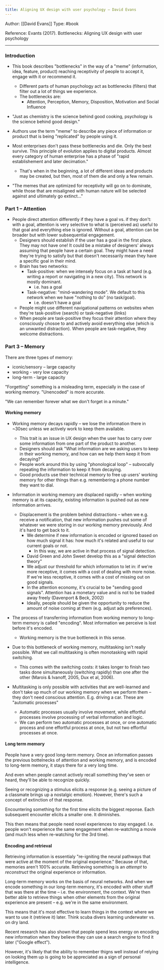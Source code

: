 ```yaml
---
title: Aligning UX design with user psychology – David Evans
---
```


Author: [[David Evans]]
Type: #book 

Reference:
Evants (2017). Bottlenecks: Aligning UX design with user psychology

---

### Introduction

- This book describes "bottlenecks" in the way of a "meme" (information, idea, feature, product) reaching receptivity of people to accept it, engage with it or recommend it.
	- Different parts of human psychology act as bottlenecks (filters) that filter out a lot of things we experience.
	- The bottlenecks are:
		- Attention, Perception, Memory, Disposition, Motivation and Social Influence
- "Just as chemistry is the science behind good cooking, psychology is the science behind good design."
- Authors use the term "meme" to describe any piece of information or product that is being "replicated" by people using it.

- Most enterprises don't pass these bottlenecks and die. Only the best survive. This principle of evolution applies to digital products. Almost every category of human enterprise has a phase of "rapid establishement and later decimation."
	- That's when in the beginning, a lot of different ideas and products may be created, but then, most of them die and only a few remain.
- "The memes that are optimized for receptivity will go on to dominate, while those that are misaligned with human nature will be selected against and ultimately go extinct..."

### Part 1 – Attention
- People direct attention differently if they have a goal vs. if they don't: with a goal, attention is very selective to what is (perceived as) useful to that goal and everything else is ignored. Without a goal, attention can be broader but with lower subsequential engagement.
	- Designers should establish if the user has a goal in the first place. They may not have one! It could be a mistake of designers' always assuming that people have a certain goal. They might have a need they're trying to satisfy but that doesn't necessarily mean they have a specific goal in their mind.
	- Brain has two networks:
		- Task-positive: when we intensely focus on a task at hand (e.g. writing a report or navigating in a new city). This network is mostly dominant.
			- i.e. has a goal
		- Task-negative: "mind-wandering mode". We default to this network when we have "nothing to do" (no task/goal).
			- i.e. doesn't have a goal
	- People might use different navigational patterns on websites when they're task-positive (search) or task-negative (links)
	- When people are task-positive they focus their attention where they consciously chosoe to and actively avoid everything else (which is an unwanted distraction). When people are task-negative, they welcome distractions.


### Part 3 – Memory
There are three types of memory:
- iconic/sensory – large capacity
- working - very low capacity
- long-term - large capacity

"Forgetting" something is a misleading term, especially in the case of working memory. "Unencoded" is more accurate.

"We can remember forever what we don't forget in a minute."
 
#### Working memory
- Working memory decays rapidly – we lose the information there in ~30sec unless we actively work to keep them available.
	- This trait is an issue in UX design when the user has to carry over some information from one part of the product to another.
	- Designers should ask "What information are we asking users to keep in their working memory, and how can we help them keep it from decaying?"
	- People work around this by using "phonological loop" – subvocally repeating the information to keep it from decaying.
	- Good products use their technical memory to free up users' working memory for other things than e.g. remembering a phone number they want to dial.
- Information in working memory are displaced rapidly – when working memory is at its capacity, existing information is pushed out as new information arrives.
	- Displacement is the problem behind distractions – when we e.g. receive a notification, that new information pushes out some of whatever we were storing in our working memory previously. And it's hard to get back to it.
		- We determine if new information is encoded or ignored based on how much signal it has: how much it's related and useful to our current goals or not.
			- In this way, we are active in that process of signal detection.
		- David Green and John Sweet develop this as a "signal detection theory"
		- We adjust our threshold for which information to let in: if we're more receptive, it comes with a cost of dealing with more noise. If we're less receptive, it comes with a cost of missing out on good signals.
		- In the attention economy, it's crucial to be "sending good signals". Attention has a monetary value and is not to be traded away freely (Davenport & Beck, 2002)
		- Ideally, people should be given the opportunity to reduce the amount of noise coming at them (e.g. adjust ads preferences).

- The process of transferring information from working memory to long-term memory is called "encoding". Most information we perceive is lost before it's encoded.
	- Working memory is the true bottleneck in this sense.

- Due to this bottleneck of working memory, multitasking isn't really possible. What we call multitasking is often monotasking with rapid switching.
	- This comes with the switching costs: it takes longer to finish two tasks done simultaneously (switching rapidly) than one after the other (Marois & Ivanoff, 2005, Dux et al, 2006).
- Multitasking is only possible with activities that are well-learned and don't take up much of our working memory when we perform them – they don't need conscious attention. E.g. driving a car. These are "automatic processes"
	- Automatic processes usually involve movement, while effortful processes involve processing of verbal information and logic.
	- We can perform two automatic processes at once, or one automatic process and one effortful process at once, but not two effortful processes at once.


#### Long term memory
People have a very good long-term memory. Once an information passes the previous bottelnecks of attention and working memory, and is encoded to long-term memory, it stays there for a very long time.

And even when people cannot actively recall something they've seen or heard, they'll be able to recognize quickly.

Seeing or recognizing a stimulus elicits a response (e.g. seeing a picture of a classmate brings up a nostalgic emotion). However, there's such a concept of extinction of that response.

Encountering something for the first time elicits the biggest reponse. Each subsequent encounter elicits a smaller one. It diminishes.

This then means that people need novel experiences to stay engaged. I.e. people won't experience the same engagement when re-watching a movie (and much less when re-watching for the 3rd time).

#### Encoding and retrieval
Retrieving information is essentialy "re-igniting the neural pathways that were active at the moment of the original experience."
Because of that, memories aren't 100% accurate. Retrieving something is an *attempt* to *reconstruct* the original experience or information.

Long-term memory works on the basis of neural networks. And when we encode something in our long-term memory, it's encoded with other stuff that was there at the time – i.e. the environment, the context.
We're then better able to retrieve things when other elements from the original experience are present – e.g. we're in the same environment.

This means that it's most effective to learn things in the context where we want to use it (retrieve it) later. Think scuba divers learning underwater vs. on dry land.

Recent research has also shown that people spend less energy on encoding new information when they believe they can use a search engine to find it later ("Google effect").

However, it's likely that the ability to remember thigns well instead of relying on looking them up is going to be appreciated as a sign of personal intelligence.